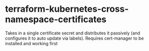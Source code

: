 # terraform-kubernetes-cross-namespace-certificates
Takes in a single certificate secret and distributes it passively (and configures it to auto update via labels). Requires cert-manager to be installed and working first
